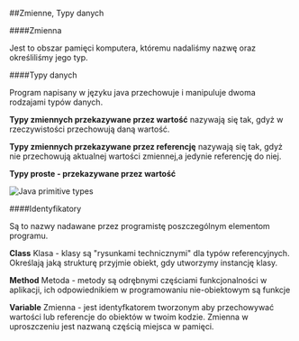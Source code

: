 ##Zmienne, Typy danych 

####Zmienna

Jest to obszar pamięci komputera, któremu nadaliśmy nazwę oraz określiliśmy jego typ.

####Typy danych

Program napisany w języku java przechowuje i manipuluje dwoma rodzajami typów danych.

**Typy zmiennych przekazywane przez wartość** nazywają się tak, gdyż w rzeczywistości przechowują daną wartość.
 
**Typy zmiennych przekazywane przez referencję** nazywają się tak, gdyż nie przechowują aktualnej wartości zmiennej,a jedynie referencję do niej.

**Typy proste - przekazywane przez wartość**

![Java primitive types](http://www.write-technical.com/126581/session2/index.6.gif)

####Identyfikatory

Są to nazwy nadawane przez programistę poszczególnym elementom programu.

**Class** Klasa - klasy są "rysunkami technicznymi" dla typów referencyjnych. Określają jaką strukturę przyjmie obiekt, gdy utworzymy instancję klasy.

**Method** Metoda - metody są odrębnymi częściami funkcjonalności w aplikacji, ich odpowiednikiem w programowaniu nie-obiektowym są funkcje

**Variable**  Zmienna - jest identyfkatorem tworzonym aby przechowywać wartości lub referencje do obiektów w twoim kodzie. Zmienna w uproszczeniu jest nazwaną częścią miejsca w pamięci.



